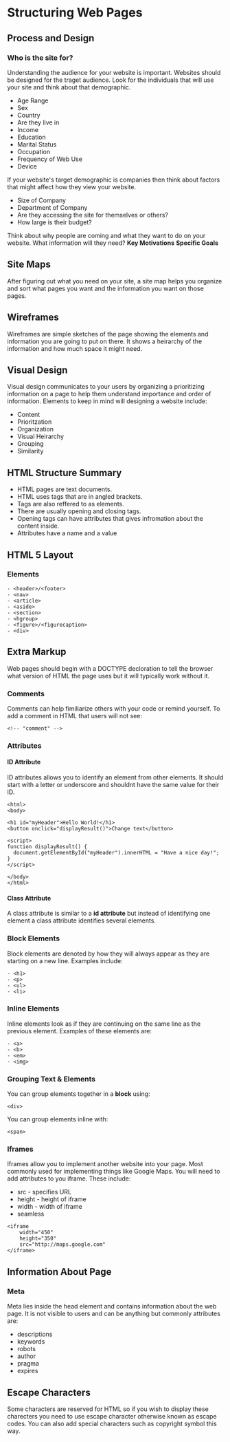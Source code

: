 # Structuring Web Pages
## Process and Design
### Who is the site for?
Understanding the audience for your website is important. Websites should be designed for the traget audience. Look for the individuals that will use your site and think about that demographic. 
- Age Range
- Sex
- Country
- Are they live in
- Income
- Education
- Marital Status
- Occupation
- Frequency of Web Use
- Device

If your website's target demographic is companies then think about factors that might affect how they view your website.
- Size of Company
- Department of Company
- Are they accessing the site for themselves or others?
- How large is their budget?

Think about why people are coming and what they want to do on your website. What information will they need?
**Key Motivations**  **Specific Goals**

## Site Maps
After figuring out what you need on your site, a site map helps you organize and sort what pages you want and the information you want on those pages.

## Wireframes
Wireframes are simple sketches of the page showing the elements and information you are going to put on there. It shows a heirarchy of the information and how much space it might need.
## Visual Design 
Visual design communicates to your users by organizing a prioritizing information on a page to help them understand importance and order of information. Elements to keep in mind will designing a website include:
- Content
- Prioritzation
- Organization
- Visual Heirarchy
- Grouping 
- Similarity

## HTML Structure Summary
- HTML pages are text documents.
- HTML uses tags that are in angled brackets.
- Tags are also reffered to as elements.
- There are usually opening and closing tags.
- Opening tags can have attributes that gives infromation about the content inside.
- Attributes have a name and a value

## HTML 5 Layout
### Elements
```
- <header>/<footer>
- <nav>
- <article>
- <aside>
- <section>
- <hgroup>
- <figure>/<figurecaption>
- <div>
```
## Extra Markup 
Web pages should begin with a DOCTYPE decloration to tell the browser what version of HTML the page uses but it will typically work without it.

### Comments

Comments can help fimiliarize others with your code or remind yourself. To add a comment in HTML that users will not see:
```
<!-- "comment" -->
```
### Attributes
#### ID Attribute
ID attributes allows you to identify an element from other elements. It should start with a letter or underscore and shouldnt have the same value for their ID.
```
<html>
<body>

<h1 id="myHeader">Hello World!</h1>
<button onclick="displayResult()">Change text</button>

<script>
function displayResult() {
  document.getElementById("myHeader").innerHTML = "Have a nice day!";
}
</script>

</body>
</html>
```
#### Class Attribute
A class attribute is similar to a **id attribute** but instead of identifying one element a class attribute identifies several elements.
### Block Elements
Block elements are denoted by how they will always appear as they are starting on a new line. Examples include:
```
- <h1>
- <p>
- <ul>
- <li>
```
### Inline Elements
Inline elements look as if they are continuing on the same line as the previous element. Examples of these elements are:
```
- <a>
- <b>
- <em>
- <img>
```
### Grouping Text & Elements 
You can group elements together in a **block** using:
```
<div>
```
You can group elements inline with:
```
<span>
```
### Iframes
Iframes allow you to implement another website into your page. Most commonly used for implementing things like Google Maps. You will need to add attributes to you iframe. These include:
- src - specifies URL
- height - height of iframe
- width - width of iframe
- seamless
```
<iframe
    width="450"
    height="350"
    src="http://maps.google.com"
</iframe>
```
## Information About Page
### Meta
Meta lies inside the head element and contains information about the web page. It is not visible to users and can be anything but commonly attributes are:
- descriptions
- keywords
- robots
- author
- pragma
- expires

## Escape Characters
Some characters are reserved for HTML so if you wish to display these charecters you need to use escape character otherwise known as escape codes. You can also add special characters such as copyright symbol this way.